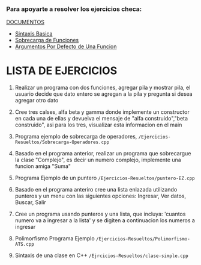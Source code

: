 ### Para apoyarte a resolver los ejercicios checa:
 [DOCUMENTOS](Documentos)
   -  [Sintaxis Basica](Documentos/Sintaxis-Basica.md)
   -  [Sobrecarga de Funciones](Documentos/Sobrecarga-de-Funciones.md)
   -  [Argumentos Por Defecto de Una Funcion](Documentos/Argumentos-Por-Defecto-de-Una-Funcion.txt)

# LISTA DE EJERCICIOS

1. Realizar un programa con dos funciones, agregar pila y mostrar pila, el usuario decide que dato entero se agregan a la pila y pregunta si desea agregar otro dato

2. Cree tres calses, alfa beta y gamma donde implemente un constructor en cada una de ellas y devuelva el mensaje de "alfa construido","beta construido", asi para los tres, visualizar esta informacion en el main

3. Programa ejemplo de sobrecarga de operadores, `/Ejercicios-Resueltos/Sobrecarga-Operadores.cpp`

4. Basado en el programa anterior, realizar un programa que sobrecargue la clase "Complejo", es decir un numero complejo, implemente una funcion amiga "Suma" 

5. Programa Ejemplo de un puntero `/Ejercicios-Resueltos/puntero-EZ.cpp`

6. Basado en el programa anteriro cree una lista enlazada utilizando punteros y un menu con las siguientes opciones: Ingresar, Ver datos, Buscar, Salir

7. Cree un programa usando punteros y una lista, que incluya: 'cuantos numero va a ingresar a la lista' y se digiten a continuacion los numeros a ingresar

8. Polimorfismo Programa Ejemplo `/Ejercicios-Resueltos/Polimorfismo-ATS.cpp`

9. Sintaxis de una clase en C++ `/Ejrcicios-Resueltos/clase-simple.cpp`

   
